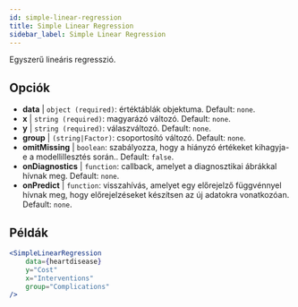 ```yaml
---
id: simple-linear-regression
title: Simple Linear Regression
sidebar_label: Simple Linear Regression
---
```


Egyszerű lineáris regresszió.

## Opciók

* __data__ | `object (required)`: értéktáblák objektuma. Default: `none`.
* __x__ | `string (required)`: magyarázó változó. Default: `none`.
* __y__ | `string (required)`: válaszváltozó. Default: `none`.
* __group__ | `(string|Factor)`: csoportosító változó. Default: `none`.
* __omitMissing__ | `boolean`: szabályozza, hogy a hiányzó értékeket kihagyja-e a modellillesztés során.. Default: `false`.
* __onDiagnostics__ | `function`: callback, amelyet a diagnosztikai ábrákkal hívnak meg. Default: `none`.
* __onPredict__ | `function`: visszahívás, amelyet egy előrejelző függvénnyel hívnak meg, hogy előrejelzéseket készítsen az új adatokra vonatkozóan. Default: `none`.


## Példák

```jsx live
<SimpleLinearRegression 
    data={heartdisease} 
    y="Cost"
    x="Interventions"
    group="Complications"
/>
```

